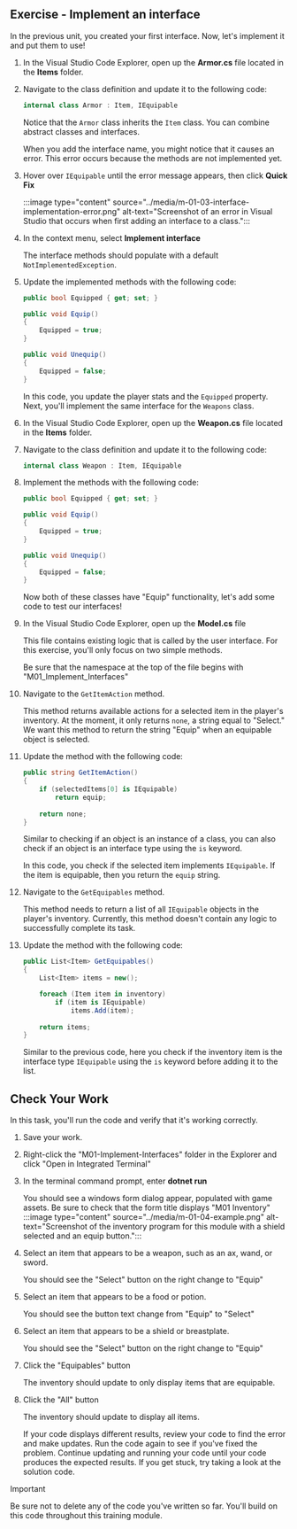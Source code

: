 ## Exercise - Implement an interface

In the previous unit, you created your first interface. Now, let's implement it and put them to use!

1. In the Visual Studio Code Explorer, open up the **Armor.cs** file located in the **Items** folder.

1. Navigate to the class definition and update it to the following code:

    ```c#
    internal class Armor : Item, IEquipable
    ```
    
    Notice that the `Armor` class inherits the `Item` class. You can combine abstract classes and interfaces.

    When you add the interface name, you might notice that it causes an error. This error occurs because the methods are not implemented yet.

1. Hover over `IEquipable` until the error message appears, then click **Quick Fix**

    :::image type="content" source="../media/m-01-03-interface-implementation-error.png" alt-text="Screenshot of an error in Visual Studio that occurs when first adding an interface to a class.":::

1. In the context menu, select **Implement interface**
   
    The interface methods should populate with a default `NotImplementedException`.

1.  Update the implemented methods with the following code:

    ```c#
    public bool Equipped { get; set; }

    public void Equip()
    {
        Equipped = true;
    }

    public void Unequip()
    {
        Equipped = false;
    }
    ```

    In this code, you update the player stats and the `Equipped` property. Next, you'll implement the same interface for the `Weapons` class.

1. In the Visual Studio Code Explorer, open up the **Weapon.cs** file located in the **Items** folder.

1. Navigate to the class definition and update it to the following code:

    ```c#
    internal class Weapon : Item, IEquipable
    ```
    
1. Implement the methods with the following code:

    ```c#
    public bool Equipped { get; set; }

    public void Equip()
    {
        Equipped = true;
    }

    public void Unequip()
    {
        Equipped = false;
    }
    ```

    Now both of these classes have "Equip" functionality, let's add some code to test our interfaces!

1. In the Visual Studio Code Explorer, open up the **Model.cs** file

    This file contains existing logic that is called by the user interface. For this exercise, you'll only focus on two simple methods.

    Be sure that the namespace at the top of the file begins with "M01_Implement_Interfaces"

1. Navigate to the `GetItemAction` method.

    This method returns available actions for a selected item in the player's inventory. At the moment, it only returns `none`, a string equal to "Select." We want this method to return the string "Equip" when an equipable object is selected.

1. Update the method with the following code:

    ```c#
    public string GetItemAction()
    {
        if (selectedItems[0] is IEquipable)
            return equip;
        
        return none;
    }
    ```

    Similar to checking if an object is an instance of a class, you can also check if an object is an interface type using the `is` keyword.

    In this code, you check if the selected item implements `IEquipable`. If the item is equipable, then you return the `equip` string. 

1. Navigate to the `GetEquipables` method.

    This method needs to return a list of all `IEquipable` objects in the player's inventory. Currently, this method doesn't contain any logic to successfully complete its task.

1. Update the method with the following code:

    ```c#
    public List<Item> GetEquipables()
    {
        List<Item> items = new();
    
        foreach (Item item in inventory)
            if (item is IEquipable)
                items.Add(item);
        
        return items;
    }
    ```

    Similar to the previous code, here you check if the inventory item is the interface type `IEquipable` using the `is` keyword before adding it to the list.

## Check Your Work

In this task, you'll run the code and verify that it's working correctly.

1. Save your work.

1. Right-click the "M01-Implement-Interfaces" folder in the Explorer and click "Open in Integrated Terminal"

1. In the terminal command prompt, enter **dotnet run**

    You should see a windows form dialog appear, populated with game assets. Be sure to check that the form title displays "M01 Inventory"
    :::image type="content" source="../media/m-01-04-example.png" alt-text="Screenshot of the inventory program for this module with a shield selected and an equip button.":::

1. Select an item that appears to be a weapon, such as an ax, wand, or sword.

    You should see the "Select" button on the right change to "Equip"

1. Select an item that appears to be a food or potion.

    You should see the button text change from "Equip" to "Select"

1. Select an item that appears to be a shield or breastplate.

    You should see the "Select" button on the right change to "Equip"

1. Click the "Equipables" button

    The inventory should update to only display items that are equipable.

1. Click the "All" button

    The inventory should update to display all items.

    If your code displays different results, review your code to find the error and make updates. Run the code again to see if you've fixed the problem. Continue updating and running your code until your code produces the expected results. If you get stuck, try taking a look at the solution code.

> [!IMPORTANT]
> Be sure not to delete any of the code you've written so far. You'll build on this code throughout this training module.